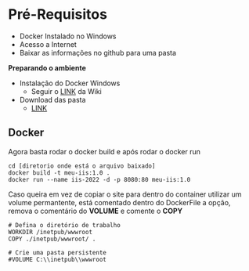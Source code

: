 # Pré-Requisitos

 - Docker Instalado no Windows
 - Acesso a Internet
 - Baixar as informações no github para uma pasta

**Preparando o ambiente**

 - Instalação do Docker Windows
	 - Seguir o [LINK](https://github.com/otavionoronha/DevOps-Professional/wiki/Docker#instalando-o-docker-em-windows) da Wiki
- Download das pasta
	- [LINK](https://github.com/otavionoronha/DevOps-Professional/tree/6a299182937c087d21b89b2ea769d1490418d702/Docker/Windows/IIS-2022)

## Docker
Agora basta rodar o docker build e após rodar o docker run

    cd [diretorio onde está o arquivo baixado]
    docker build -t meu-iis:1.0 .
    docker run --name iis-2022 -d -p 8080:80 meu-iis:1.0
Caso queira em vez de copiar o site para dentro do container utilizar um volume permantente, está comentado dentro do DockerFile a opção, remova o comentário do **VOLUME** e comente o **COPY**

    # Defina o diretório de trabalho
    WORKDIR /inetpub/wwwroot
    COPY ./inetpub/wwwroot/ .
    
    # Crie uma pasta persistente
    #VOLUME C:\\inetpub\\wwwroot
